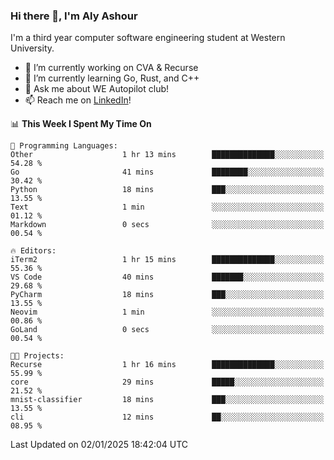### Hi there 👋, I'm Aly Ashour
I'm a third year computer software engineering student at Western University.

- 🔭 I’m currently working on CVA & Recurse
- 🌱 I’m currently learning Go, Rust, and C++
- 💬 Ask me about WE Autopilot club!
- 📫 Reach me on [LinkedIn](https://www.linkedin.com/in/alymashour/)!
  
<!--START_SECTION:waka-->
📊 **This Week I Spent My Time On** 

```text
💬 Programming Languages: 
Other                    1 hr 13 mins        ██████████████░░░░░░░░░░░   54.28 % 
Go                       41 mins             ████████░░░░░░░░░░░░░░░░░   30.42 % 
Python                   18 mins             ███░░░░░░░░░░░░░░░░░░░░░░   13.55 % 
Text                     1 min               ░░░░░░░░░░░░░░░░░░░░░░░░░   01.12 % 
Markdown                 0 secs              ░░░░░░░░░░░░░░░░░░░░░░░░░   00.54 % 

🔥 Editors: 
iTerm2                   1 hr 15 mins        ██████████████░░░░░░░░░░░   55.36 % 
VS Code                  40 mins             ███████░░░░░░░░░░░░░░░░░░   29.68 % 
PyCharm                  18 mins             ███░░░░░░░░░░░░░░░░░░░░░░   13.55 % 
Neovim                   1 min               ░░░░░░░░░░░░░░░░░░░░░░░░░   00.86 % 
GoLand                   0 secs              ░░░░░░░░░░░░░░░░░░░░░░░░░   00.54 % 

🐱‍💻 Projects: 
Recurse                  1 hr 16 mins        ██████████████░░░░░░░░░░░   55.99 % 
core                     29 mins             █████░░░░░░░░░░░░░░░░░░░░   21.52 % 
mnist-classifier         18 mins             ███░░░░░░░░░░░░░░░░░░░░░░   13.55 % 
cli                      12 mins             ██░░░░░░░░░░░░░░░░░░░░░░░   08.95 % 
```


 Last Updated on 02/01/2025 18:42:04 UTC
<!--END_SECTION:waka-->
